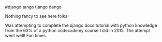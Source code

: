#django tango tjango dango

Nothing fancy to see here folks!

Was attempting to complete the django docs tutorial with python knowledge from the 63% of a python codecademy course I did in 2015. The attempt went well! Fun times.
